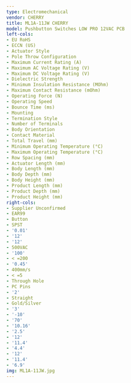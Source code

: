 ```yaml
---
type: Electromechanical
vendor: CHERRY
title: ML1A-11JW CHERRY
model: Pushbutton Switches LOW PRO 12VAC PCB
left-cols:
- EU RoHS
- ECCN (US)
- Actuator Style
- Pole Throw Configuration
- Maximum Current Rating (A)
- Maximum AC Voltage Rating (V)
- Maximum DC Voltage Rating (V)
- Dielectric Strength
- Minimum Insulation Resistance (MOhm)
- Maximum Contact Resistance (mOhm)
- Operating Force (N)
- Operating Speed
- Bounce Time (ms)
- Mounting
- Termination Style
- Number of Terminals
- Body Orientation
- Contact Material
- Total Travel (mm)
- Minimum Operating Temperature (°C)
- Maximum Operating Temperature (°C)
- Row Spacing (mm)
- Actuator Length (mm)
- Body Length (mm)
- Body Depth (mm)
- Body Height (mm)
- Product Length (mm)
- Product Depth (mm)
- Product Height (mm)
right-cols:
- Supplier Unconfirmed
- EAR99
- Button
- SPST
- '0.01'
- '12'
- '12'
- 500VAC
- '100'
- < =200
- '0.45'
- 400mm/s
- < =5
- Through Hole
- PC Pins
- '2'
- Straight
- Gold/Silver
- '3'
- '-10'
- '70'
- '10.16'
- '2.5'
- '12'
- '11.4'
- '4.4'
- '12'
- '11.4'
- '6.9'
img: ML1A-11JW.jpg
---
```

